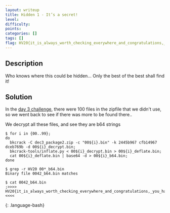 ```yaml
---
layout: writeup
title: Hidden 1 - It’s a secret!
level:
difficulty:
points:
categories: []
tags: []
flag: HV20{it_is_always_worth_checking_everywhere_and_congratulations,_you_have_found_a_hidden_flag}
---
```

## Description

Who knows where this could be hidden... Only the best of the best shall
find it!

## Solution

In the [day 3 challenge](), there were 100 files in the zipfile that we
didn't use, so we went back to see if there was more to be found there..

We decrypt all these files, and see they are b64 strings

    $ for i in {00..99};
    do
      bkcrack -C dec3_package2.zip -c "00${i}.bin" -k 2445b967 cfb14967 dceb769b -d 00${i}_decrypt.bin;
      bkcrack-tools/inflate.py < 00${i}_decrypt.bin > 00${i}_deflate.bin;
      cat 00${i}_deflate.bin | base64 -d > 00${i}_b64.bin;
    done
    
    $ grep -r HV20 00*_b64.bin
    Binary file 0042_b64.bin matches
    
    $ cat 0042_b64.bin
    ;>>>>   HV20{it_is_always_worth_checking_everywhere_and_congratulations,_you_have_found_a_hidden_flag}   <<<<
{: .language-bash}

